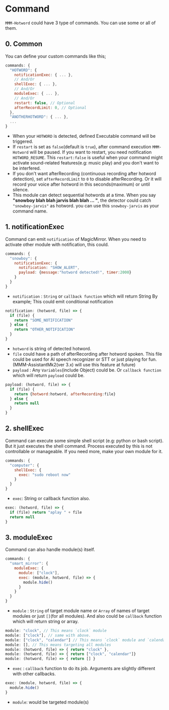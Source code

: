 # Command

`MMM-Hotword` could have 3 type of commands. You can use some or all of them.

## 0. Common
You can define your custom commands like this;
```js
commands: {
  "HOTWORD": {
    notificationExec: { ... },
    // And/Or
    shellExec: { ... },
    // And/Or
    moduleExec: { ... },
    // And/Or
    restart: false, // Optional
    afterRecordLimit: 0, // Optional
  },
  "ANOTHERHOTWORD": { ... },
  ...
}
```
- When your `HOTWORD` is detected, defined Executable command will be triggered.
- If `restart` is set as `false`(default is `true`), after command execution `MMM-Hotword` will be paused. If you want to restart, you need notification `HOTWORD_RESUME`.
  This `restart:false` is useful when your command might activate sound-related features(e.g: music play) and you don't want to be interfered.
- If you don't want afterRecording (continuous recording after hotword detection), set `afterRecordLimit` to `0` to disable afterRecording. Or it will record your voice after hotword in this seconds(maximum) or until silence.
- This module can detect sequential hotwords at a time. When you say **"snowboy blah blah jarvis blah blah ... "**, the detector could catch `"snowboy-jarvis"` as hotword. you can use this `snowboy-jarvis` as your command name.


## 1. notificationExec
Command can emit `notification` of MagicMirror. When you need to activate other module with notification, this could.
```js
commands: {
  "snowboy": {
    notificationExec: {
      notification: "SHOW_ALERT",
      payload: {message:"hotword detected!", timer:2000}
    }
  }
}
```
- `notification` : `String` or `callback function` which will return String
By example; This could emit conditional notification
```js
notification: (hotword, file) => {
  if (file) {
    return "SOME_NOTIFICATION"
  } else {
    return "OTHER_NOTIFICATION"
  }
}
```
  - `hotword` is string of detected hotword.
  - `file` could have a path of afterRecording after hotword spoken. This file could be used for AI speech recognizer or STT or just playing for fun. (MMM-AssistantMk2(ver 3.x) will use this feature at future)
- `payload` : Any `Variables`(include Object) could be. Or `callback function` which will return `payload` could be.
```js
payload: (hotword, file) => {
  if (file) {
    return {hotword:hotword, afterRecording:file}
  } else {
    return null
  }
}
```

## 2. shellExec
Command can execute some simple shell script (e.g: python or bash script). But it just executes the shell command. Process executed by this is not controllable or manageable. If you need more, make your own module for it.
```js
commands: {
  "computer": {
    shellExec: {
      exec: "sudo reboot now"
    }
  }
}
```
- `exec`: String or callback function also.
```js
exec: (hotword, file) => {
  if (file) return "aplay " + file
  return null
}
```

## 3. moduleExec
Command can also handle module(s) itself.
```js
commands: {
  "smart_mirror": {
    moduleExec: {
      module: ["clock"],
      exec: (module, hotword, file) => {
        module.hide()
      }
    }
  }
}
```
- `module` : `String` of target module name or `Array` of names of target modules or just `[]`(for all modules). And also could be `callback` function which will return string or array.
```js
module: "clock", // This means `clock` module
module: ["clock"], // same with above.
module: ["clock", "calendar"] // This means `clock` module and `calendar` module
module: [], // This means targeting all modules
module: (hotword, file) => { return "clock" },
module: (hotword, file) => { return ["clock", "calendar"]}
module: (hotword, file) => { return [] }
```
- `exec` : `callback` function to do its job. Arguments are slightly different with other callbacks.
```js
exec: (module, hotword, file) => {
  module.hide()
}
```
  - `module`: would be targeted module(s)
